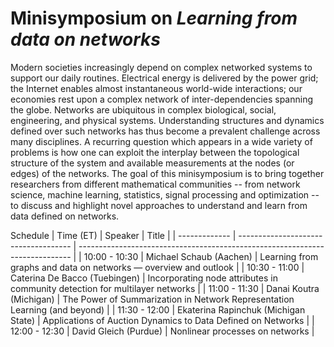 # Minisymposium on *Learning from data on networks*

Modern societies increasingly depend on complex networked systems to support our daily routines. Electrical energy is delivered by the power grid; the Internet enables almost instantaneous world-wide interactions; our economies rest upon a complex network of inter-dependencies spanning the globe. Networks are ubiquitous in complex biological, social, engineering, and physical systems. 
Understanding structures and dynamics defined over such networks has thus become a prevalent challenge across many disciplines. A recurring question which appears in a wide variety of problems is how one can exploit the interplay between the topological structure of the system and available measurements at the nodes (or edges) of the networks. 
The goal of this minisymposium is to bring together researchers from different mathematical communities -- from network science, machine learning, statistics, signal processing and optimization -- to discuss and highlight novel approaches to understand and learn from data defined on networks. 

Schedule 
| Time (ET)     | Speaker                              | Title                                                                        |
| ------------- | ------------------------------------ | ---------------------------------------------------------------------------- |
| 10:00 - 10:30 | Michael Schaub (Aachen)              | Learning from graphs and data on networks — overview and outlook             |
| 10:30 - 11:00 | Caterina De Bacco (Tuebingen)        | Incorporating node attributes in community detection for multilayer networks |
| 11:00 - 11:30 | Danai Koutra (Michigan)              | The Power of Summarization in Network Representation Learning (and beyond)   |
| 11:30 - 12:00 | Ekaterina Rapinchuk (Michigan State) | Applications of Auction Dynamics to Data Defined on Networks                 |
| 12:00 - 12:30 | David Gleich (Purdue)                | Nonlinear processes on networks                                              |


